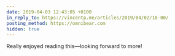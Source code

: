 ```yaml
---
date: 2019-04-03 12:43:05 +0100
in_reply_to: https://vincentp.me/articles/2019/04/02/18-00/
posting_method: https://omnibear.com
hidden: true
---
```


Really enjoyed reading this—looking forward to more!
